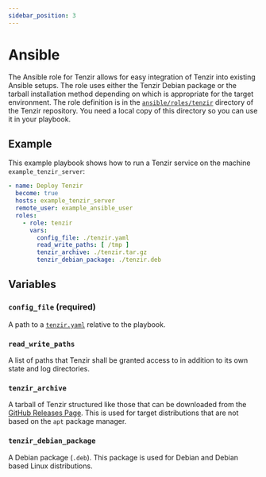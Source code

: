 ```yaml
---
sidebar_position: 3
---
```


# Ansible

The Ansible role for Tenzir allows for easy integration of Tenzir into
existing Ansible setups. The role uses either the Tenzir Debian package or
the tarball installation method depending on which is appropriate for the
target environment. The role definition is in the
[`ansible/roles/tenzir`][tenzir-repo-ansible] directory of the Tenzir
repository. You need a local copy of this directory so you can use it in your
playbook.

[tenzir-repo-ansible]: https://github.com/tenzir/tenzir/tree/main/ansible/roles/tenzir

## Example

This example playbook shows how to run a Tenzir service on the machine
`example_tenzir_server`:

```yaml
- name: Deploy Tenzir
  become: true
  hosts: example_tenzir_server
  remote_user: example_ansible_user
  roles:
    - role: tenzir
      vars:
        config_file: ./tenzir.yaml
        read_write_paths: [ /tmp ]
        tenzir_archive: ./tenzir.tar.gz
        tenzir_debian_package: ./tenzir.deb
```

## Variables

### `config_file` (required)

A path to a [`tenzir.yaml`](../../configuration.md) relative to the playbook.

### `read_write_paths`

A list of paths that Tenzir shall be granted access to in addition to its own
state and log directories.

### `tenzir_archive`

A tarball of Tenzir structured like those that can be downloaded from the
[GitHub Releases Page](https://github.com/tenzir/tenzir/releases). This is used
for target distributions that are not based on the `apt` package manager.

### `tenzir_debian_package`

A Debian package (`.deb`). This package is used for Debian and Debian based
Linux distributions.
